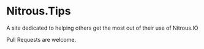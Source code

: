Nitrous.Tips
============

A site dedicated to helping others get the most out of their use of Nitrous.IO

Pull Requests are welcome.